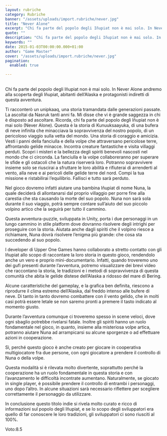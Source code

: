 ```yaml
---
layout: rubriche
category: Rubriche
banner: "/assets/uploads/import.rubriche/never.jpg"
title: "Never Alone"
excerpt: "Chi fa parte del popolo degli Iñupiat non è mai solo. In Never Alone andremo alla scoperta degli Iñupiat, abitanti dell’Alaska e protagonisti indiretti di questa avventura. Ti racconterò un unipkaaq, una storia tramandata dalle generazioni passate. La ascoltai da Nasruk tanti anni fa. Mi disse che vi è grande saggezza in chi è disposto [&hellip"
quote: ""
description: "Chi fa parte del popolo degli Iñupiat non è mai solo. In Never Alone andremo alla scoperta degli Iñupiat, abitanti dell’Alaska e protagonisti indiretti di questa avventura. Ti racconterò un unipkaaq, una storia tramandata dalle generazioni passate. La ascoltai da Nasruk tanti anni fa. Mi disse che vi è grande saggezza in chi è disposto [&hellip"
keywords: ""
date: 2015-01-03T00:00:00.000+01:00
author: "Game Master"
cover: "/assets/uploads/import.rubriche/never.jpg"
pagination:
  enabled: true

---
```


[](https://hotmc.com/wp-content/uploads/2015/01/never.jpg)  
Chi fa parte del popolo degli Iñupiat non è mai solo. In Never Alone andremo alla scoperta degli Iñupiat, abitanti dell’Alaska e protagonisti indiretti di questa avventura.

Ti racconterò un unipkaaq, una storia tramandata dalle generazioni passate. La ascoltai da Nasruk tanti anni fa. Mi disse che vi è grande saggezza in chi è disposto ad ascoltare. Ricorda, chi fa parte del popolo degli Iñupiat non è mai solo (Never Alone). Questa è la storia di Kunuuksaayuka, di una bufera di neve infinita che minacciava la sopravvivenza del nostro popolo, di un pericoloso viaggio sulla vetta del mondo. Una storia di coraggio e amicizia. Vesti i panni della fanciulla e della volpe che attraversano pericolose terre, affrontando gelide minacce. Incontra creature fantastiche e visita villaggi perduti. Scopri i misteri e la bellezza degli spiriti benevoli nascosti nel mondo che ci circonda. La fanciulla e la volpe collaboreranno per superare le sfide e gli ostacoli che la natura riserverà loro. Potranno sopravvivere insieme solo se riuscirai a sfruttare le loro abilità e rifiuterai di arrenderti al vento, alla neve e ai pericoli delle gelide terre del nord. Compi la tua missione e ristabilirai l’equilibrio. Fallisci e tutto sarà perduto.

Nel gioco dovremo infatti aiutare una bambina Iñupiat di nome Nuna, la quale deciderà di allontanarsi dal proprio villaggio per porre fine alla carestia che sta causando la morte del suo popolo. Nuna non sarà sola durante il suo viaggio, potrà sempre contare sull’aiuto del suo piccolo volpino artico che la seguirà per tutto il cammino.

Questa avventura-puzzle, sviluppata in Unity, porta i due personaggi in un lungo cammino in stile platform dove dovranno risolvere degli intrighi per proseguire con la storia. Aiutata anche dagli spiriti che il volpino riesce a richiamare, Nuna dovrà risolvere l’enigma più grande: che cosa sta succedendo al suo popolo.

I developer di Upper One Games hanno collaborato a stretto contatto con gli Iñupiat allo scopo di raccontare la loro storia in questo gioco, rendendolo anche un vero e proprio mini-documentario. Infatti, quando troveremo uno dei gufi presenti durante l’avventura, potremo visualizzare dei brevi video che raccontano la storia, le tradizioni e i metodi di sopravvivenza di questa comunità che abita le gelide distese dell’Alaska a ridosso del mare di Bering.

Alcune caratteristiche del gameplay, e la grafica ben definita, riescono a riprodurre il clima estremo dell’Alaska, dal freddo intenso alle bufere di neve. Di tanto in tanto dovremo combattere con il vento gelido, che in molti casi potrà essere letale se non saremo pronti a premere il tasto indicato al momento giusto.

Durante l’avventura comunque ci troveremo spesso in scene veloci, dove ogni sbaglio potrebbe rivelarsi fatale. Inoltre gli spiriti hanno un ruolo fondamentale nel gioco, in quanto, insieme alla misteriosa volpe artica, potranno aiutare Nuna ad arrampicarsi su alcune sporgenze o ad effettuare azioni in cooperazione.

Sì, perché questo gioco è anche creato per giocare in cooperativa multigiocatore fra due persone, con ogni giocatore a prendere il controllo di Nuna o della volpe.

Questa modalità si è rilevata molto divertente, soprattutto perché la cooperazione ha un ruolo fondamentale in questa storia e con l’avanzamento le difficoltà incontrate aumentano. Naturalmente, se giocato in single player, è possibile prendere il controllo di entrambi i personaggi, uno dopo l’altro. In alcune situazioni sarà necessario riflettere per scegliere correttamente il personaggio da utilizzare.

In conclusione questo titolo indie si rivela molto curato e ricco di informazioni sul popolo degli Iñupiat, e se lo scopo degli sviluppatori era quello di far conoscere le loro tradizioni, gli sviluppatori ci sono riusciti al 100%.

Voto:8.5